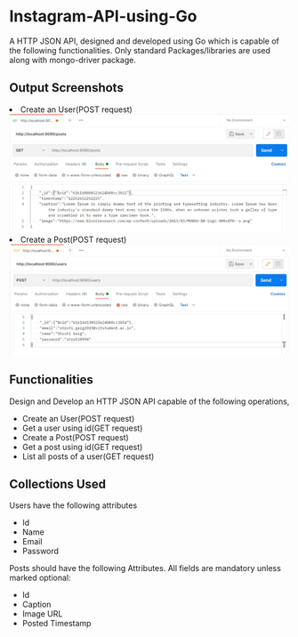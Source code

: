 # Instagram-API-using-Go
A HTTP JSON API, designed and developed using Go which is capable of the following functionalities. Only standard Packages/libraries are used along with mongo-driver package.

<h2>Output Screenshots</h2>
 <li>Create an User(POST request)</li>
<img src="./create-post-ss.jpeg">
 <li>Create a Post(POST request)</li>
<img src="./create-user-ss.jpeg">
<h2>Functionalities</h2>
Design and Develop an HTTP JSON API capable of the following operations,

<ul>
  <li>Create an User(POST request)</li>
  <li>Get a user using id(GET request)</li>
  <li>Create a Post(POST request)</li>
  <li>Get a post using id(GET request)</li>
  <li>List all posts of a user(GET request)</li>
</ul>

<h2>Collections Used</h2>
<p>Users  have the following attributes</p>
<ul>
  <li>Id</li>
  <li>Name</li>
  <li>Email</li>
  <li>Password</li>
</ul>

<p>Posts should have the following Attributes. All fields are mandatory unless marked optional:</p>
<ul>
  <li>Id</li>
  <li>Caption</li>
  <li>Image URL</li>
  <li>Posted Timestamp</li>
</ul>
